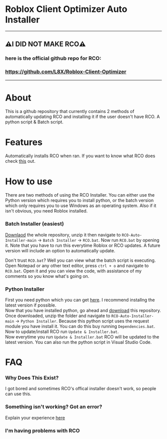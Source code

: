 # Roblox Client Optimizer Auto Installer
----------------------------------------------------
## ⚠️I DID NOT MAKE RCO⚠️
### here is the official github repo for RCO:
### https://github.com/L8X/Roblox-Client-Optimizer
----------------------------------------------------

# About
This is a github repository that currently contains 2 methods of automatically updating RCO and installing it if the user doesn't have RCO. A python script & Batch script. 

# Features
Automatically installs RCO when ran. If you want to know what RCO does check [this](https://github.com/L8X/Roblox-Client-Optimizer#features) out.

# How to use

There are two methods of using the RCO Installer. You can either use the Python version which requires you to install python, or the batch version which only requires you to use Windows as an operating system. Also if it isn't obvious, you need Roblox installed.

### Batch Installer (easiest)
[Downlaod](https://github.com/ShashTheEpic/RCO-Auto-Installer/archive/refs/tags/v1.1.0.zip) the whole repository, unzip it then navigate to `RCO-Auto-Installer-main` -> `Batch Installer` -> `RCO.bat`. Now run `RCO.bat` by opening it. Note that you have to run this everytime Roblox or RCO updates. A future version will include an option to automatically update.

Don't trust `RCO.bat`? Well you can view what the batch script is executing. Open Notepad or any other text editor, press `ctrl + o` and navigate to `RCO.bat`. Open it and you can view the code, with assistance of my comments so you know what's going on.

### Python Installer
First you need python which you can get [here](https://apps.microsoft.com/store/detail/python-311/9NRWMJP3717K). I recommend installng the latest version if possible.
<br>
Now that you have installed python, go ahead and [download](https://github.com/ShashTheEpic/RCO-Auto-Installer/archive/refs/tags/v1.1.0.zip) this repository. Once downloaded, unzip the folder and navigate to `RCO-Auto-Installer-main` -> `Python Installer`. Because this python script uses the request module you have install it. You can do this buy running `Dependencies.bat`. Now to update/install RCO run `Update & Installer.bat`.
<br>
Now everytime you run `Update & Installer.bat` RCO will be updated to the latest version. You can also run the python script in Visual Studio Code.

# FAQ

### Why Does This Exist?
I got bored and sometimes RCO's offical installer doesn't work, so people can use this.

### Something isn't working? Got an error?
Explain your experience [here](https://github.com/ShashTheEpic/RCO-Auto-Installer/issues/new)

### I'm having problems with RCO
